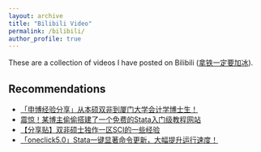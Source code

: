 ```yaml
---
layout: archive
title: "Bilibili Video"
permalink: /bilibili/
author_profile: true
---
```


These are a collection of videos I have posted on Bilibili ([拿铁一定要加冰](https://space.bilibili.com/40545247)).

## Recommendations

- [「申博经验分享」从本硕双非到厦门大学会计学博士生！](https://www.bilibili.com/video/BV1na4y1K784/)
- [震惊！某博主偷偷搭建了一个免费的Stata入门级教程网站](https://www.bilibili.com/video/BV15u4y1F7p2/)
- [【分享贴】双非硕士独作一区SCI的一些经验](https://www.bilibili.com/video/BV1De411A7ea/)
- [「oneclick5.0」Stata一键显著命令更新，大幅提升运行速度！](https://www.bilibili.com/video/BV1qL41117ep/)

